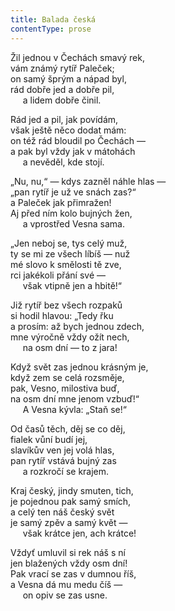 ```yaml
---
title: Balada česká
contentType: prose
---
```


Žil jednou v Čechách smavý rek,  
vám známý rytíř Paleček;  
on samý šprým a nápad byl,  
rád dobře jed a dobře pil,  
     a lidem dobře činil.

  

Rád jed a pil, jak povídám,  
však ještě něco dodat mám:  
on též rád bloudil po Čechách —  
a pak byl vždy jak v mátohách  
     a nevěděl, kde stojí.

  

„Nu, nu,“ — kdys zazněl náhle hlas —  
„pan rytíř je už ve snách zas?“  
a Paleček jak přimražen!  
Aj před ním kolo bujných žen,  
     a vprostřed Vesna sama.

  

„Jen neboj se, tys celý muž,  
ty se mi ze všech líbíš — nuž  
mé slovo k smělosti tě zve,  
rci jakékoli přání své —  
     však vtipně jen a hbitě!“

  

Již rytíř bez všech rozpaků  
si hodil hlavou: „Tedy řku  
a prosím: až bych jednou zdech,  
mne výročně vždy ožít nech,  
     na osm dní — to z jara!

  

Když svět zas jednou krásným je,  
když zem se celá rozsměje,  
pak, Vesno, milostiva buď,  
na osm dní mne jenom vzbuď!“  
     A Vesna kývla: „Staň se!“

  

Od časů těch, děj se co děj,  
fialek vůní budí jej,  
slavíkův ven jej volá hlas,  
pan rytíř vstává bujný zas  
     a rozkročí se krajem.

  

Kraj český, jindy smuten, tich,  
je pojednou pak samý smích,  
a celý ten náš český svět  
je samý zpěv a samý květ —  
     však krátce jen, ach krátce!

  

Vždyť umluvil si rek náš s ní  
jen blažených vždy osm dní!  
Pak vrací se zas v dumnou říš,  
a Vesna dá mu medu číš —  
     on opiv se zas usne.
